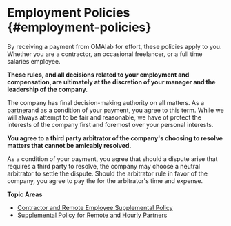 # Employment Policies {#employment-policies}

By receiving a payment from OMAlab for effort, these policies apply to you. Whether you are a contractor, an occasional freelancer, or a full time salaries employee.

**These rules, and all decisions related to your employment and compensation, are ultimately at the discretion of your manager and the leadership of the company.**

The company has final decision-making authority on all matters. As a [partner](https://omalab.gitbooks.io/omalab-guide/content/GLOSSARY.html#partner)and as a condition of your payment, you agree to this term. While we will always attempt to be fair and reasonable, we have ot protect the interests of the company first and foremost over your personal interests.

**You agree to a third party arbitrator of the company's choosing to resolve matters that cannot be amicably resolved.**

As a condition of your payment, you agree that should a dispute arise that requires a third party to resolve, the company may choose a neutral arbitrator to settle the dispute. Should the arbitrator rule in favor of the company, you agree to pay the for the arbitrator's time and expense.

**Topic Areas**

* [Contractor and Remote Employee Supplemental Policy](https://omalab.gitbooks.io/omalab-guide/content/Hiring-Documents/Contractors-Rules.md)
* [Supplemental Policy for Remote and Hourly Partners](https://omalab.gitbooks.io/omalab-guide/content/Employment-Policies/supplemental-policies-for-remote-employees-and-contractors.html)





